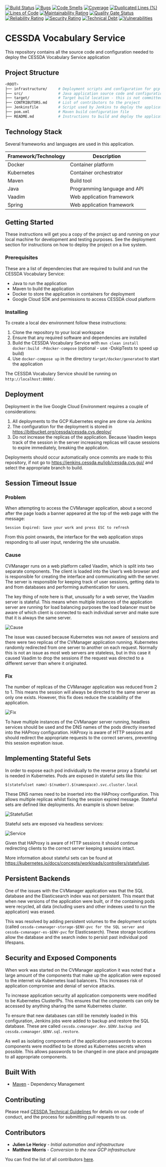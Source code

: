 [![Build Status](https://jenkins.cessda.eu/buildStatus/icon?job=cessda.cvs.gui%2Fmaster)](https://jenkins.cessda.eu/job/cessda.cvs.gui/job/master/)
[![Bugs](https://sonarqube.cessda.eu/api/project_badges/measure?project=eu.cessda.cvmanager%3Acvmanager-gui&metric=bugs)](https://sonarqube.cessda.eu/dashboard?id=eu.cessda.cvmanager%3Acvmanager-gui)
[![Code Smells](https://sonarqube.cessda.eu/api/project_badges/measure?project=eu.cessda.cvmanager%3Acvmanager-gui&metric=code_smells)](https://sonarqube.cessda.eu/dashboard?id=eu.cessda.cvmanager%3Acvmanager-gui)
[![Coverage](https://sonarqube.cessda.eu/api/project_badges/measure?project=eu.cessda.cvmanager%3Acvmanager-gui&metric=coverage)](https://sonarqube.cessda.eu/dashboard?id=eu.cessda.cvmanager%3Acvmanager-gui)
[![Duplicated Lines (%)](https://sonarqube.cessda.eu/api/project_badges/measure?project=eu.cessda.cvmanager%3Acvmanager-gui&metric=duplicated_lines_density)](https://sonarqube.cessda.eu/dashboard?id=eu.cessda.cvmanager%3Acvmanager-gui)
[![Lines of Code](https://sonarqube.cessda.eu/api/project_badges/measure?project=eu.cessda.cvmanager%3Acvmanager-gui&metric=ncloc)](https://sonarqube.cessda.eu/dashboard?id=eu.cessda.cvmanager%3Acvmanager-gui)
[![Maintainability Rating](https://sonarqube.cessda.eu/api/project_badges/measure?project=eu.cessda.cvmanager%3Acvmanager-gui&metric=sqale_rating)](https://sonarqube.cessda.eu/dashboard?id=eu.cessda.cvmanager%3Acvmanager-gui)
[![Quality Gate Status](https://sonarqube.cessda.eu/api/project_badges/measure?project=eu.cessda.cvmanager%3Acvmanager-gui&metric=alert_status)](https://sonarqube.cessda.eu/dashboard?id=eu.cessda.cvmanager%3Acvmanager-gui)
[![Reliability Rating](https://sonarqube.cessda.eu/api/project_badges/measure?project=eu.cessda.cvmanager%3Acvmanager-gui&metric=reliability_rating)](https://sonarqube.cessda.eu/dashboard?id=eu.cessda.cvmanager%3Acvmanager-gui)
[![Security Rating](https://sonarqube.cessda.eu/api/project_badges/measure?project=eu.cessda.cvmanager%3Acvmanager-gui&metric=security_rating)](https://sonarqube.cessda.eu/dashboard?id=eu.cessda.cvmanager%3Acvmanager-gui)
[![Technical Debt](https://sonarqube.cessda.eu/api/project_badges/measure?project=eu.cessda.cvmanager%3Acvmanager-gui&metric=sqale_index)](https://sonarqube.cessda.eu/dashboard?id=eu.cessda.cvmanager%3Acvmanager-gui)
[![Vulnerabilities](https://sonarqube.cessda.eu/api/project_badges/measure?project=eu.cessda.cvmanager%3Acvmanager-gui&metric=vulnerabilities)](https://sonarqube.cessda.eu/dashboard?id=eu.cessda.cvmanager%3Acvmanager-gui)
# CESSDA Vocabulary Service

This repository contains all the source code and configuration needed to deploy the CESSDA Vocabulary Service application

## Project Structure

```bash
<ROOT>
├── infrastructure/		# Deployment scripts and configuration for gcp
├── src/				# Java application source code and configuration
├── target/				# Target build location - this is not committed to Git
├── CONTRIBUTORS.md		# List of contributors to the project
├── Jenkinsfile			# Script used by Jenkins to deploy the application to gcp
├── pom.xml				# Maven build configuration file
├── README.md			# Instructions to build and deploy the application (this file)

```

## Technology Stack

Several frameworks and languages are used in this application.

| Framework/Technology                                 | Description                                              |
| ---------------------------------------------------- | -------------------------------------------------------- |
| Docker                                               | Container platform                                       |
| Kubernetes                                           | Container orchestrator                                   |
| Maven                                                | Build tool                                               |
| Java                                                 | Programming language and API                             |
| Vaadim                                               | Web application framework                                |
| Spring                                               | Web application framework                                |

## Getting Started

These instructions will get you a copy of the project up and running on your local machine for development and testing purposes. See the deployment section for instructions on how to deploy the project on a live system.

### Prerequisites

These are a list of dependencies that are required to build and run the CESSDA Vocabulary Service:

* Java to run the application
* Maven to build the application
* Docker to store the application in containers for deployment
* Google Cloud SDK and permissions to access CESSDA cloud platform

### Installing

To create a local dev environment follow these instructions:

1. Clone the repository to your local workspace
2. Ensure that any required software and dependencies are installed
3. Build the CESSDA Vocabulary Service with `mvn clean install docker:build -Pdocker-compose` (optional - use -DskipTests to speed up build)
4. Use `docker-compose up` in the directory `target/docker/generated` to start the application

The CESSDA Vocabulary Service should be running on `http://localhost:8080/`.

## Deployment

Deployment in the live Google Cloud Environment requires a couple of considerations:

1. All deployments to the GCP Kubernetes engine are done via Jenkins
2. The configuration for the deployment is stored in <https://bitbucket.org/cessda/cessda.cvs.deploy/>
3. Do not increase the replicas of the application. Because Vaadim keeps track of the session in the server increasing replicas will cause sessions to expire immediately, breaking the application.

Deployments should occur automatically once commits are made to this repository, if not go to <https://jenkins.cessda.eu/job/cessda.cvs.gui/> and select the appropriate branch to build.

## Session Timeout Issue

### Problem

When attempting to access the CVManager application, about a second after the page loads a banner appeared at the top of the web page with the message:

`Session Expired: Save your work and press ESC to refresh`

From this point onwards, the interface for the web application stops responding to all user input, rendering the site unusable.

### Cause

CVManager runs on a web platform called Vaadim, which is split into two separate components. The client is loaded into the User’s web browser and is responsible for creating the interface and communicating with the server. The server is responsible for keeping track of user sessions, getting data to and from databases and performing authentication for users.

The key thing of note here is that, unusually for a web server, the Vaadim server is stateful. This means when multiple instances of the application server are running for load balancing purposes the load balancer must be aware of which client is connected to each individual server and make sure that it is always the same server.

![Cause](images/Cause.png)

The issue was caused because Kubernetes was not aware of sessions and there were two replicas of the CVManager application running. Kubernetes randomly redirected from one server to another on each request. Normally this is not an issue as most web servers are stateless, but in this case it caused Vaadim to drop the sessions if the request was directed to a different server than where it originated.

### Fix

The number of replicas of the CVManager application was reduced from 2 to 1. This means the session will always be directed to the same server as only one exists. However, this fix does reduce the scalability of the application.

![Fix](images/Fix.png)

To have multiple instances of the CVManager server running, headless services should be used and the DNS names of the pods directly inserted into the HAProxy configuration. HAProxy is aware of HTTP sessions and should redirect the appropriate requests to the correct servers, preventing this session expiration issue.

## Implementing Stateful Sets

In order to expose each pod individually to the reverse proxy a Stateful set is needed in Kubernetes. Pods are exposed in stateful sets like this:

`$(statefulset name)-$(number).$(namespace).svc.cluster.local`

These DNS names need to be inserted into the HAProxy configuration. This allows multiple replicas whilst fixing the session expired message.
Stateful sets are defined like deployments. An example is shown below:

![StatefulSet](images/StatefulSet.png)

Stateful sets are exposed via headless services:

![Service](images/ServiceDefinition.png)

Given that HAProxy is aware of HTTP sessions it should continue redirecting clients to the correct server keeping sessions intact.

More information about stateful sets can be found at <https://kubernetes.io/docs/concepts/workloads/controllers/statefulset>.

## Persistent Backends

One of the issues with the CVManager application was that the SQL database and the Elasticsearch index was not persistent. This meant that when new versions of the application were built, or if the containing pods were recycled, all data (including users and other indexes used to run the application) was erased.

This was resolved by adding persistent volumes to the deployment scripts (called `cessda-cvmanager-storage-$ENV-pvc for the SQL server and cessda-cvmanager-es-$ENV-pvc` for Elasticsearch). These storage locations allow the database and the search index to persist past individual pod lifespans.

## Security and Exposed Components

When work was started on the CVManager application it was noted that a large amount of the components that make up the application were exposed to the internet via Kubernetes load balancers. This increases risk of application compromise and denial of service attacks.

To increase application security all application components were modified to be Kubernetes ClusterIPs. This ensures that the components can only be accessed by anything sharing the same Kubernetes cluster.

To ensure that new databases can still be remotely loaded in this configuration, Jenkins jobs were added to backup and restore the SQL database. These are called `cessda.cvmanager.dev.$ENV.backup and cessda.cvmanager.$ENV.sql.restore`.

As well as isolating components of the application passwords to access components were modified to be stored as Kubernetes secrets when possible. This allows passwords to be changed in one place and propagate to all appropriate components.

## Built With

* [Maven](https://maven.apache.org/) - Dependency Management

## Contributing

Please read [CESSDA Technical Guidelines](https://bitbucket.org/cessda/cessda.guidelines.public/) for details on our code of conduct, and the process for submitting pull requests to us.

## Contributors

* **Julien Le Hericy** - *Initial automation and infrastructure*
* **Matthew Morris** - *Conversion to the new GCP infrastructure*

You can find the list of all contributors [here](CONTRIBUTORS.md).
